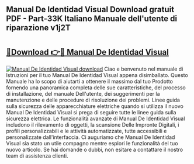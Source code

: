 ## Manual De Identidad Visual Download gratuit PDF - Part-33K Italiano Manuale dell'utente di riparazione v1j2T

# <h2><a href="http://dfdontn.blite.top/?on=Manual+De+Identidad+Visual">🔗Download 👉🔴 Manual De Identidad Visual</a></h2>

[![Manual De Identidad Visual download](https://i.imgur.com/lujVjoI.png)](http://dfdontn.blite.top/?on=Manual+De+Identidad+Visual)
Ciao e benvenuto nel manuale di Istruzioni per il tuo Manual De Identidad Visual appena disimballato. Questo Manuale ha lo scopo di aiutarti a ottenere il massimo dal tuo Prodotto fornendo una panoramica completa delle sue caratteristiche, del processo di installazione, del manuale Dell'utente, dei suggerimenti per la manutenzione e delle procedure di risoluzione dei problemi. Linee guida sulla sicurezza delle apparecchiature elettriche quando si utilizza il nuovo Manual De Identidad Visual si prega di seguire tutte le linee guida sulla sicurezza elettrica. Le funzionalità avanzate di Manual De Identidad Visual includono il rilevamento di oggetti, la scansione Delle Impronte Digitali, i profili personalizzabili e le attività automatizzate, tutte accessibili e personalizzate dall'interfaccia. Ci auguriamo che Manual De Identidad Visual sia stato un utile compagno mentre esplori le funzionalità del tuo nuovo articolo. Se hai domande o dubbi, non esitare a contattare il nostro team di assistenza clienti.
